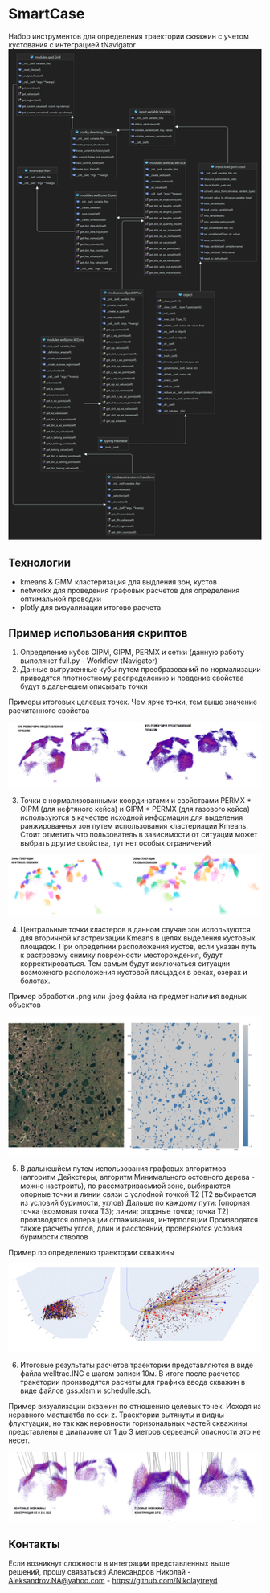 # SmartCase
Набор инструментов для определения траектории скважин с учетом кустования с интеграцией tNavigator
![Логотип](images/smartcase.png)

## Технологии
- kmeans & GMM кластеризация для выдления зон, кустов
- networkx  для проведения графовых расчетов для определения оптимальной проводки
- plotly для визуализации итогово расчета

## Пример использования скриптов
1. Определение кубов OIPM, GIPM, PERMX и сетки (данную работу выполянет full.py - Workflow tNavigator)
2. Данные выгруженные кубы путем преобразований по нормализации приводятся плотностному распределению и повдение свойства будут в дальнешем описывать точки 

Примеры итоговых целевых точек. Чем ярче точки, тем выше значение расчитанного свойства

![Зоны](images/target.png)


3. Точки с нормализованными координатами и свойствами PERMX * OIPM (для нефтяного кейса) и GIPM * PERMX (для газового кейса) используются в качестве исходной информации для
   выделения ранжированных зон путем использования кластериации Kmeans. Стоит отметить что пользователь в зависимости от ситуации может выбрать другие свойства, тут нет
   особых ограничений

![property](images/wzone.png)

4. Центральные точки кластеров в данном случае зон используются для вторичной кластреизации Kmeans в целях выделения кустовых площадок.
   При определнии расположения кустов, если указан путь к растровому снимку поврехности месторождения, будут корректироваться.
   Тем самым будут исключаться ситуации возможного расположения кустовой площадки в реках, озерах и болотах.

Пример обработки .png или .jpeg  файла на предмет наличия водных объектов

![map](images/map_corr.png)


5. В дальнешйем путем использования графовых алгоритмов (алгоритм Дейкстеры, алгоритм Минимального остовного дерева - можно настроить),
   по рассматриваемиой зоне, выбираются опорные точки и линии связи с уcлоdной точкой T2 (T2 выбирается из условий буримости, углов)
   Дальше по каждому пути: [опорная точка (возмоная точка T3); линия; опорные точки; точка T2] производятся опперации сглаживания, интерполяции
   Производятся также расчеты углов, длин и расстояний, проверяются условия буримости стволов  

Пример по определению траектории скважины

![Зоны](images/wells.png)


6. Итоговые результаты расчетов траектории представляются в виде файла welltrac.INC с шагом записи 10м. В итоге после расчетов тракетории производятся расчеты для графика
   ввода скважин в виде файлов gss.xlsm и sсhedulle.sch.

Пример визуализации скважин по отношению целевых точек. Исходя из неравного мастшатба по оси z. Траектории вытянуты и видны флуктуации, но так как неровности горизональных частей скважины представлены в диапазоне от 1 до 3 метров серьезной опасности это не несет. 

![Зоны](images/wtrac.png)


## Контакты
Если возникнут сложности в интеграции представленных выше решений, прошу связаться:)
Александров Николай - Aleksandrov.NA@yahoo.com - https://github.com/Nikolaytreyd
